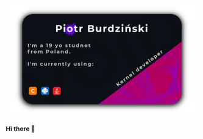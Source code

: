 # [![voiddev-0 header](https://raw.githubusercontent.com/VoidDev-0/VoidDev-0/main/banner.png?token=AO72DCSRPMC7IR3SL23E52DAJ52QG)](https://github.com/VoidDev-0)

### Hi there 👋
